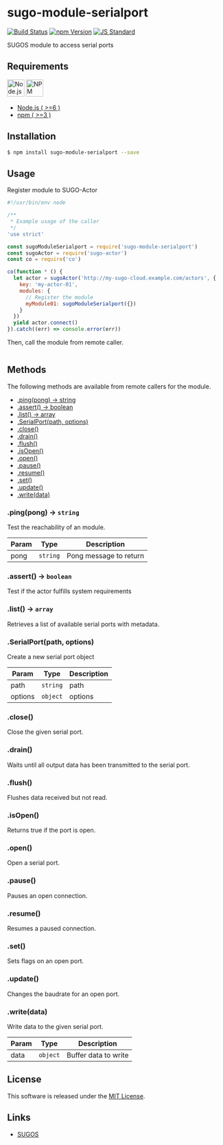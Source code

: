 sugo-module-serialport
==========

<!---
This file is generated by ape-tmpl. Do not update manually.
--->

<!-- Badge Start -->
<a name="badges"></a>

[![Build Status][bd_travis_com_shield_url]][bd_travis_com_url]
[![npm Version][bd_npm_shield_url]][bd_npm_url]
[![JS Standard][bd_standard_shield_url]][bd_standard_url]

[bd_repo_url]: https://github.com/realglobe-Inc/sugo-module-serialport
[bd_travis_url]: http://travis-ci.org/realglobe-Inc/sugo-module-serialport
[bd_travis_shield_url]: http://img.shields.io/travis/realglobe-Inc/sugo-module-serialport.svg?style=flat
[bd_travis_com_url]: http://travis-ci.com/realglobe-Inc/sugo-module-serialport
[bd_travis_com_shield_url]: https://api.travis-ci.com/realglobe-Inc/sugo-module-serialport.svg?token=aeFzCpBZebyaRijpCFmm
[bd_license_url]: https://github.com/realglobe-Inc/sugo-module-serialport/blob/master/LICENSE
[bd_codeclimate_url]: http://codeclimate.com/github/realglobe-Inc/sugo-module-serialport
[bd_codeclimate_shield_url]: http://img.shields.io/codeclimate/github/realglobe-Inc/sugo-module-serialport.svg?style=flat
[bd_codeclimate_coverage_shield_url]: http://img.shields.io/codeclimate/coverage/github/realglobe-Inc/sugo-module-serialport.svg?style=flat
[bd_gemnasium_url]: https://gemnasium.com/realglobe-Inc/sugo-module-serialport
[bd_gemnasium_shield_url]: https://gemnasium.com/realglobe-Inc/sugo-module-serialport.svg
[bd_npm_url]: http://www.npmjs.org/package/sugo-module-serialport
[bd_npm_shield_url]: http://img.shields.io/npm/v/sugo-module-serialport.svg?style=flat
[bd_standard_url]: http://standardjs.com/
[bd_standard_shield_url]: https://img.shields.io/badge/code%20style-standard-brightgreen.svg

<!-- Badge End -->


<!-- Description Start -->
<a name="description"></a>

SUGOS module to access serial ports

<!-- Description End -->


<!-- Overview Start -->
<a name="overview"></a>



<!-- Overview End -->


<!-- Sections Start -->
<a name="sections"></a>

<!-- Section from "doc/guides/00.Requirements.md.hbs" Start -->

<a name="section-doc-guides-00-requirements-md"></a>

Requirements
-----

<a href="https://nodejs.org">
  <img src="https://realglobe-inc.github.io/sugos-assets/images/nodejs-banner.png"
       alt="Node.js"
       height="40"
       style="height:40px"
  /></a>
<a href="https://docs.npmjs.com/">
  <img src="https://realglobe-inc.github.io/sugos-assets/images/npm-banner.png"
       alt="NPM"
       height="40"
       style="height:40px"
  /></a>

+ [Node.js ( >=6 )][node_download_url]
+ [npm ( >=3 )][npm_url]

[node_download_url]: https://nodejs.org/en/download/
[npm_url]: https://docs.npmjs.com/


<!-- Section from "doc/guides/00.Requirements.md.hbs" End -->

<!-- Section from "doc/guides/01.Installation.md.hbs" Start -->

<a name="section-doc-guides-01-installation-md"></a>

Installation
-----

```bash
$ npm install sugo-module-serialport --save
```


<!-- Section from "doc/guides/01.Installation.md.hbs" End -->

<!-- Section from "doc/guides/02.Usage.md.hbs" Start -->

<a name="section-doc-guides-02-usage-md"></a>

Usage
---------

Register module to SUGO-Actor

```javascript
#!/usr/bin/env node

/**
 * Example usage of the caller
 */
'use strict'

const sugoModuleSerialport = require('sugo-module-serialport')
const sugoActor = require('sugo-actor')
const co = require('co')

co(function * () {
  let actor = sugoActor('http://my-sugo-cloud.example.com/actors', {
    key: 'my-actor-01',
    modules: {
      // Register the module
      myModule01: sugoModuleSerialport({})
    }
  })
  yield actor.connect()
}).catch((err) => console.error(err))

```

Then, call the module from remote caller.

```javascript

```

<!-- Section from "doc/guides/02.Usage.md.hbs" End -->

<!-- Section from "doc/guides/03.Methods.md.hbs" Start -->

<a name="section-doc-guides-03-methods-md"></a>

Methods
---------

The following methods are available from remote callers for the module.

+ [.ping(pong) -> string](#method-ping)
+ [.assert() -> boolean](#method-assert)
+ [.list() -> array](#method-list)
+ [.SerialPort(path, options)](#method-serial-port)
+ [.close()](#method-close)
+ [.drain()](#method-drain)
+ [.flush()](#method-flush)
+ [.isOpen()](#method-is-open)
+ [.open()](#method-open)
+ [.pause()](#method-pause)
+ [.resume()](#method-resume)
+ [.set()](#method-set)
+ [.update()](#method-update)
+ [.write(data)](#method-write)

<a name="method-ping"></a>
### .ping(pong) -> <code>string</code>

Test the reachability of an module.

| Param | Type | Description |
| ----- | ---- | ----------- |
| pong  | <code>string</code> | Pong message to return |

<a name="method-assert"></a>
### .assert() -> <code>boolean</code>

Test if the actor fulfills system requirements

<a name="method-list"></a>
### .list() -> <code>array</code>

Retrieves a list of available serial ports with metadata.

<a name="method-serial-port"></a>
### .SerialPort(path, options)

Create a new serial port object

| Param | Type | Description |
| ----- | ---- | ----------- |
| path  | <code>string</code> | path |
| options  | <code>object</code> | options |

<a name="method-close"></a>
### .close()

Close the given serial port.

<a name="method-drain"></a>
### .drain()

Waits until all output data has been transmitted to the serial port.

<a name="method-flush"></a>
### .flush()

Flushes data received but not read.

<a name="method-is-open"></a>
### .isOpen()

Returns true if the port is open.

<a name="method-open"></a>
### .open()

Open a serial port.

<a name="method-pause"></a>
### .pause()

Pauses an open connection.

<a name="method-resume"></a>
### .resume()

Resumes a paused connection.

<a name="method-set"></a>
### .set()

Sets flags on an open port.

<a name="method-update"></a>
### .update()

Changes the baudrate for an open port.

<a name="method-write"></a>
### .write(data)

Write data to the given serial port.

| Param | Type | Description |
| ----- | ---- | ----------- |
| data  | <code>object</code> | Buffer data to write |



<!-- Section from "doc/guides/03.Methods.md.hbs" End -->


<!-- Sections Start -->


<!-- LICENSE Start -->
<a name="license"></a>

License
-------
This software is released under the [MIT License](https://github.com/realglobe-Inc/sugo-module-serialport/blob/master/LICENSE).

<!-- LICENSE End -->


<!-- Links Start -->
<a name="links"></a>

Links
------

+ [SUGOS][sugos_url]

[sugos_url]: https://github.com/realglobe-Inc/sugos

<!-- Links End -->
